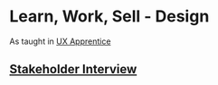 # Learn, Work, Sell - Design

As taught in [UX Apprentice](https://www.uxapprentice.com/)

## [Stakeholder Interview](./stakeholder-interview.md)
